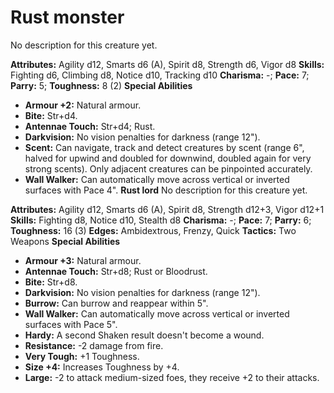 # Rust monster

No description for this creature yet.

**Attributes:** Agility d12, Smarts d6 (A), Spirit d8, Strength d6,
Vigor d8
**Skills:** Fighting d6, Climbing d8, Notice d10, Tracking d10
**Charisma:** -; **Pace:** 7; **Parry:** 5; **Toughness:** 8 (2)
**Special Abilities**

- **Armour +2:** Natural armour.
- **Bite:** Str+d4.
- **Antennae Touch:** Str+d4; Rust.
- **Darkvision:** No vision penalties for darkness (range 12").
- **Scent:** Can navigate, track and detect creatures by scent (range
6", halved for upwind and doubled for downwind, doubled again for very
strong scents). Only adjacent creatures can be pinpointed accurately.
- **Wall Walker:** Can automatically move across vertical or inverted
surfaces with Pace 4".
**Rust lord**
No description for this creature yet.

**Attributes:** Agility d12, Smarts d6 (A), Spirit d8, Strength d12+3,
Vigor d12+1
**Skills:** Fighting d8, Notice d10, Stealth d8
**Charisma:** -; **Pace:** 7; **Parry:** 6; **Toughness:** 16 (3)
**Edges:** Ambidextrous, Frenzy, Quick
**Tactics:** Two Weapons
**Special Abilities**

- **Armour +3:** Natural armour.
- **Antennae Touch:** Str+d8; Rust or Bloodrust.
- **Bite:** Str+d8.
- **Darkvision:** No vision penalties for darkness (range 12").
- **Burrow:** Can burrow and reappear within 5".
- **Wall Walker:** Can automatically move across vertical or inverted
surfaces with Pace 5".
- **Hardy:** A second Shaken result doesn't become a wound.
- **Resistance:** -2 damage from fire.
- **Very Tough:** +1 Toughness.
- **Size +4:** Increases Toughness by +4.
- **Large:** -2 to attack medium-sized foes, they receive +2 to their
attacks.
